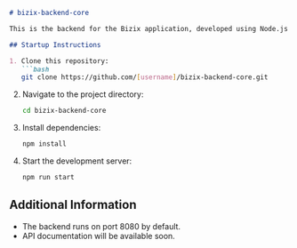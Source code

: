 ```md
# bizix-backend-core

This is the backend for the Bizix application, developed using Node.js and Express.js.

## Startup Instructions

1. Clone this repository:
   ```bash
   git clone https://github.com/[username]/bizix-backend-core.git
   ```
2. Navigate to the project directory:
   ```bash
   cd bizix-backend-core
   ```
3. Install dependencies:
   ```bash
   npm install
   ```
4. Start the development server:
   ```bash
   npm run start
   ```

## Additional Information

* The backend runs on port 8080 by default.
* API documentation will be available soon.

